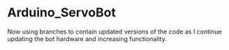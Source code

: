 # Arduino_ServoBot
Now using branches to contain updated versions of the code as I continue updating the bot hardware and increasing functionality.
